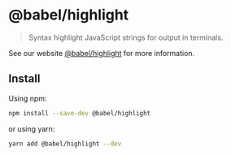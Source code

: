 # @babel/highlight

> Syntax highlight JavaScript strings for output in terminals.

See our website [@babel/highlight](https://babeljs.io/docs/en/next/babel-highlight.html) for more information.

## Install

Using npm:

```sh
npm install --save-dev @babel/highlight
```

or using yarn:

```sh
yarn add @babel/highlight --dev
```
